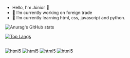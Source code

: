 - Hello, I'm Júnior 👋
-  🔭 I’m currently working on foreign trade 
- 🌱 I’m currently learning html, css, javascript and python.

![Anurag's GitHub stats](https://github-readme-stats.vercel.app/api?username=Junior580&show_icons=true&theme=onedark)

[![Top Langs](https://github-readme-stats.vercel.app/api/top-langs/?username=Junior580&layout=compact)](https://github.com/Junior580/github-readme-stats)


<div style="display: inline_block"><br />
       <img algin="center" alt="html5"
        src="https://img.shields.io/badge/Python-3776AB?style=for-the-badge&logo=python&logoColor=white" />
    <img algin="center" alt="html5"
        src="https://img.shields.io/badge/JavaScript-F7DF1E?style=for-the-badge&logo=javascript&logoColor=black" />
    <img algin="center" alt="html5"
        src="https://img.shields.io/badge/HTML5-E34F26?style=for-the-badge&logo=html5&logoColor=white" />
    <img algin="center" alt="html5"
        src="https://img.shields.io/badge/CSS-239120?&style=for-the-badge&logo=css3&logoColor=white" />
    
</div>
